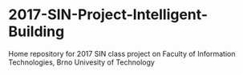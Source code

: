 # 2017-SIN-Project-Intelligent-Building
Home repository for 2017 SIN class project on Faculty of Information Technologies, Brno Univesity of Technology
